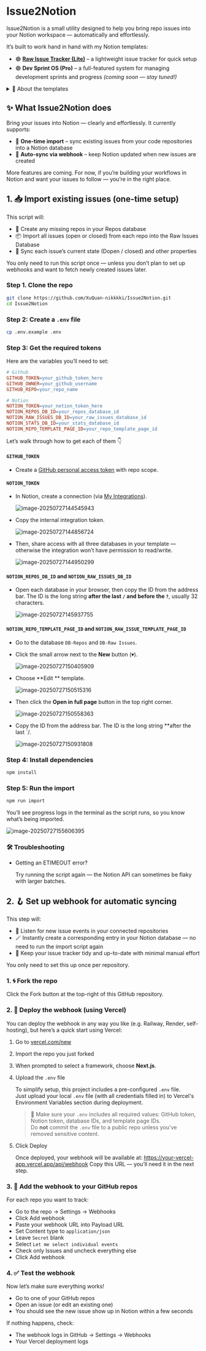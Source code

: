 # Issue2Notion

Issue2Notion is a small utility designed to help you bring repo issues into your Notion workspace — automatically and effortlessly.

It’s built to work hand in hand with my Notion templates:

- 🟢 [**Raw Issue Tracker (Lite)**](https://nikkkkidev.gumroad.com/l/raw_issue_tracker) – a lightweight issue tracker for quick setup
- 🟣 **Dev Sprint OS (Pro)** – a full-featured system for managing development sprints and progress _(coming soon — stay tuned!)_

<details>
  <summary>🧾 About the templates</summary>
  <br/>

**🟢 Raw Issue Tracker (Lite)**

- ⚠️ Jumping between GitHub/GitLab just to track issues?
- ✅ Instantly centralize them in Notion, across repos and platforms.
- 🔄 Basic properties included: title, description, status, labels, repo.
- 🧩 Use as step 1 of the Dev Sprint OS workflow.

---

**🟣 Dev Sprint OS (Pro)**

- 🧲 Collect & filter issues from any repo.
- 🧠 Prioritize with impact-effort scores.
- 📌 Kanban board for clear sprint progress.
- 🕒 Track input vs outcome.
- 🔁 Built-in retrospectives for continuous learning.
- 🧑‍💻 Perfect for solo devs or small remote teams.

</details>

## ✨ What Issue2Notion does

Bring your issues into Notion — clearly and effortlessly.
It currently supports:

- 🧩 **One-time import** – sync existing issues from your code repositories into a Notion database
- 🔔 **Auto-sync via webhook** – keep Notion updated when new issues are created

More features are coming. For now, if you’re building your workflows in Notion and want your issues to follow — you’re in the right place.

## 1. 📥 Import existing issues (one-time setup)

This script will:

- 🧭 Create any missing repos in your Repos database
- 📦 Import all issues (open or closed) from each repo into the Raw Issues Database
- 🧵 Sync each issue’s current state (Dopen / closed) and other properties

You only need to run this script once — unless you don’t plan to set up webhooks and want to fetch newly created issues later.

### Step 1. Clone the repo

```bash
git clone https://github.com/XuQuan-nikkkki/Issue2Notion.git
cd Issue2Notion
```

### Step 2: Create a `.env` file

```bash
cp .env.example .env
```

### Step 3: Get the required tokens

Here are the variables you’ll need to set:

```makefile
# Github
GITHUB_TOKEN=your_github_token_here
GITHUB_OWNER=your_github_username
GITHUB_REPO=your_repo_name

# Notion
NOTION_TOKEN=your_notion_token_here
NOTION_REPOS_DB_ID=your_repos_database_id
NOTION_RAW_ISSUES_DB_ID=your_raw_issues_database_id
NOTION_STATS_DB_ID=your_stats_database_id
NOTION_REPO_TEMPLATE_PAGE_ID=your_repo_template_page_id
```

Let’s walk through how to get each of them 👇

#### `GITHUB_TOKEN`

- Create a [GitHub personal access token](https://docs.github.com/en/authentication/keeping-your-account-and-data-secure/managing-your-personal-access-tokens) with repo scope.

#### `NOTION_TOKEN`

- In Notion, create a connection (via [My Integrations](https://www.notion.so/profile/integrations)).

  <img src="https://p.ipic.vip/30geih.png" alt="image-20250727144545943"  />

- Copy the internal integration token.

  ![image-20250727144856724](https://p.ipic.vip/a3qtxg.png)

- Then, share access with all three databases in your template — otherwise the integration won’t have permission to read/write.

  ![image-20250727144950299](https://p.ipic.vip/tdvgdl.png)

#### `NOTION_REPOS_DB_ID` and `NOTION_RAW_ISSUES_DB_ID`

- Open each database in your browser, then copy the ID from the address bar. The ID is the long string **after the last `/` and before the `?`**, usually 32 characters.

  ![image-20250727145937755](https://p.ipic.vip/gqdl4u.png)

#### `NOTION_REPO_TEMPLATE_PAGE_ID` and `NOTION_RAW_ISSUE_TEMPLATE_PAGE_ID`

- Go to the database `DB-Repos` and `DB-Raw Issues`.
- Click the small arrow next to the **New** button (▾).

  ![image-20250727150405909](https://p.ipic.vip/kjcwx7.png)

- Choose **Edit ** template.

  ![image-20250727150515316](https://p.ipic.vip/oy2ysk.png)

- Then click the **Open in full page** button in the top right corner.

  ![image-20250727150558363](https://p.ipic.vip/8tohtb.png)

- Copy the ID from the address bar. The ID is the long string \*\*after the last `/.

  ![image-20250727150931808](https://p.ipic.vip/l3nuc9.png)

### Step 4: Install dependencies

```bash
npm install
```

### Step 5: Run the import

```bash
npm run import
```
You’ll see progress logs in the terminal as the script runs, so you know what’s being imported.

![image-20250727155606395](https://p.ipic.vip/cpzxdl.png)

### 🛠 Troubleshooting

- Getting an ETIMEOUT error?

  Try running the script again — the Notion API can sometimes be flaky with larger batches.

## 2. 🪝 Set up webhook for automatic syncing

This step will:

- 🔔 Listen for new issue events in your connected repositories
- 🪄 Instantly create a corresponding entry in your Notion database — no need to run the import script again
- 🧼 Keep your issue tracker tidy and up-to-date with minimal manual effort

You only need to set this up once per repository.

### 1. 🌀 Fork the repo

Click the Fork button at the top-right of this GitHub repository.

### 2. 🚀 Deploy the webhook (using Vercel)

You can deploy the webhook in any way you like (e.g. Railway, Render, self-hosting), but here’s a quick start using Vercel:

1. Go to [vercel.com/new](https://vercel.com/new)
2. Import the repo you just forked
3. When prompted to select a framework, choose **Next.js**.
4. Upload the `.env` file
    
    To simplify setup, this project includes a pre-configured `.env` file.  
    Just upload your local `.env` file (with all credentials filled in) to Vercel's Environment Variables section during deployment.
    > 📝 Make sure your `.env` includes all required values: GitHub token, Notion token, database IDs, and template page IDs.  
    > Do **not** commit the `.env` file to a public repo unless you've removed sensitive content.

5. Click Deploy

   Once deployed, your webhook will be available at: https://your-vercel-app.vercel.app/api/webhook
   Copy this URL — you’ll need it in the next step.

### 3. 🔗 Add the webhook to your GitHub repos

For each repo you want to track:

- Go to the repo → Settings → Webhooks
- Click Add webhook
- Paste your webhook URL into Payload URL
- Set Content type to `application/json`
- Leave `Secret` blank
- Select `Let me select individual events`
- Check only Issues and uncheck everything else
- Click Add webhook

### 4. ✅ Test the webhook
Now let’s make sure everything works!
- Go to one of your GitHub repos
- Open an issue (or edit an existing one)
- You should see the new issue show up in Notion within a few seconds

If nothing happens, check:
- The webhook logs in GitHub → Settings → Webhooks
- Your Vercel deployment logs
